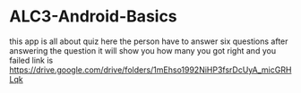 # ALC3-Android-Basics
this app is all about quiz 
here the person have to answer six questions
after answering the question it will show you how many you got right and you failed
link is https://drive.google.com/drive/folders/1mEhso1992NiHP3fsrDcUyA_micGRHLqk
